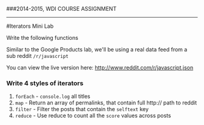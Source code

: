 ###2014-2015, WDI COURSE ASSIGNMENT
***

#Iterators Mini Lab

Write the following functions

Similar to the Google Products lab, we'll be using a real data feed from a sub reddit `/r/javascript`

You can view the live version here:
http://www.reddit.com/r/javascript.json


### Write 4 styles of iterators


1. `forEach` -  `console.log` all titles
2. `map` - Return an array of permalinks, that contain full http:// path to reddit
3. `filter` - Filter the posts that contain the `selftext` key
4. `reduce` - Use reduce to count all the `score` values across posts